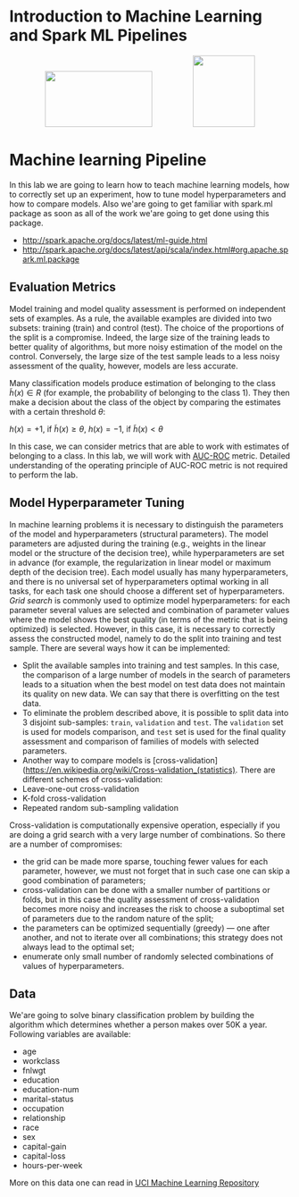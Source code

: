 # Introduction to Machine Learning and Spark ML Pipelines

<div style="text-align:center">
  <img src="https://gitlab.com/droff/ph/raw/477d2a011575887dfb65d36dc3ff4c116f3bf586/logos/Spark-logo.png" width="192" height="100" style="margin-right:70px">
  <img src="https://gitlab.com/droff/ph/raw/477d2a011575887dfb65d36dc3ff4c116f3bf586/logos/spark-notebook-logo.png" width="111" height="128">
</div>

# Machine learning Pipeline

In this lab we are going to learn how to teach machine learning models, how to correctly set up an experiment, how to tune model hyperparameters and how to compare models. Also we'are going to get familiar with spark.ml package as soon as all of the work we'are going to get done using this package.

* http://spark.apache.org/docs/latest/ml-guide.html
* http://spark.apache.org/docs/latest/api/scala/index.html#org.apache.spark.ml.package

## Evaluation Metrics
Model training and model quality assessment is performed on independent sets of examples. As a rule, the available examples are divided into two subsets: training (train) and control (test). The choice of the proportions of the split is a compromise. Indeed, the large size of the training leads to better quality of algorithms, but more noisy estimation of the model on the control. Conversely, the large size of the test sample leads to a less noisy assessment of the quality, however, models are less accurate.

Many classification models produce estimation of belonging to the class $\tilde{h}(x) \in R$ (for example, the probability of belonging to the class 1). They then make a decision about the class of the object by comparing the estimates with a certain threshold $\theta$:

$h(x) = +1$,  if $\tilde{h}(x) \geq \theta$, $h(x) = -1$, if $\tilde{h}(x) < \theta$

In this case, we can consider metrics that are able to work with estimates of belonging to a class.
In this lab, we will work with [AUC-ROC](https://en.wikipedia.org/wiki/Receiver_operating_characteristic#Area_under_the_curve) metric. Detailed understanding of the operating principle of AUC-ROC metric is not required to perform the lab.
## Model Hyperparameter Tuning
In machine learning problems it is necessary to distinguish the parameters of the model and hyperparameters (structural parameters). The model parameters are adjusted during the training (e.g., weights in the linear model or the structure of the decision tree), while hyperparameters are set in advance (for example, the regularization in linear model or maximum depth of the decision tree). Each model usually has many hyperparameters, and there is no universal set of hyperparameters optimal working in all tasks, for each task one should choose a different set of hyperparameters. _Grid search_ is commonly used to optimize model hyperparameters: for each parameter several values are selected and combination of parameter values where the model shows the best quality (in terms of the metric that is being optimized) is selected. However, in this case, it is necessary to correctly assess the constructed model, namely to do the split into training and test sample. There are several ways how it can be implemented:

 - Split the available samples into training and test samples. In this case, the comparison of a large number of models in the search of parameters leads to a situation when the best model on test data does not maintain its quality on new data. We can say that there is overfitting on the test data.
 - To eliminate the problem described above, it is possible to split data into 3 disjoint sub-samples: `train`, `validation` and `test`. The `validation` set is used for models comparison, and `test` set is used for the final quality assessment and comparison of families of models with selected parameters.
 - Another way to compare models is [cross-validation](https://en.wikipedia.org/wiki/Cross-validation_(statistics). There are different schemes of cross-validation:
  - Leave-one-out cross-validation
  - K-fold cross-validation
  - Repeated random sub-sampling validation
  
Cross-validation is computationally expensive operation, especially if you are doing a grid search with a very large number of combinations. So there are a number of compromises:
 - the grid can be made more sparse, touching fewer values for each parameter, however, we must not forget that in such case one can skip a good combination of parameters;
 - cross-validation can be done with a smaller number of partitions or folds, but in this case the quality assessment of cross-validation becomes more noisy and increases the risk to choose a suboptimal set of parameters due to the random nature of the split;
 - the parameters can be optimized sequentially (greedy) — one after another, and not to iterate over all combinations; this strategy does not always lead to the optimal set;
 - enumerate only small number of randomly selected combinations of values of hyperparameters.
 
 ## Data

We'are going to solve binary classification problem by building the algorithm which determines whether a person makes over 50K a year. Following variables are available:
* age
* workclass
* fnlwgt
* education
* education-num
* marital-status
* occupation
* relationship
* race
* sex
* capital-gain
* capital-loss
* hours-per-week

More on this data one can read in [UCI Machine Learning Repository](http://archive.ics.uci.edu/ml/machine-learning-databases/adult/adult.names)

